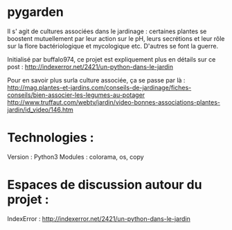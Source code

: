 # pygarden

Il s' agit de cultures associées dans le jardinage : certaines plantes se boostent mutuellement par leur action sur le pH, leurs secrétions et leur rôle sur la flore bactériologique et mycologique etc. D'autres se font la guerre.

Initialisé par buffalo974, ce projet est expliquement plus en détails sur ce post :
http://indexerror.net/2421/un-python-dans-le-jardin

Pour en savoir plus surla culture associée, ça se passe par là :
http://mag.plantes-et-jardins.com/conseils-de-jardinage/fiches-conseils/bien-associer-les-legumes-au-potager
http://www.truffaut.com/webtv/jardin/video-bonnes-associations-plantes-jardin/id_video/146.htm

# Technologies :

Version : Python3 
Modules : colorama, os, copy

# Espaces de discussion autour du projet :

IndexError : http://indexerror.net/2421/un-python-dans-le-jardin

